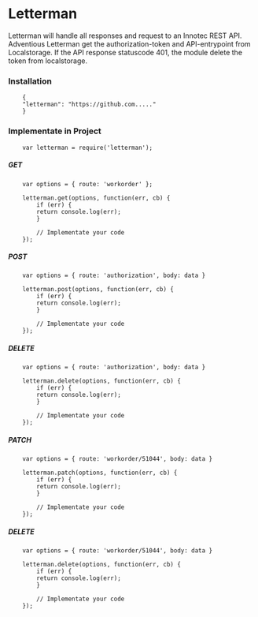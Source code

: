 # Letterman

Letterman will handle all responses and request to an Innotec REST API. Adventious Letterman get the authorization-token and API-entrypoint from Localstorage. If the API response statuscode 401, the module delete the token from localstorage.

### Installation

        {
        "letterman": "https://github.com....."
        }

### Implementate in Project

        var letterman = require('letterman');

##### GET

        var options = { route: 'workorder' };

        letterman.get(options, function(err, cb) {
            if (err) {
            return console.log(err);
            }

            // Implementate your code
        });
##### POST

        var options = { route: 'authorization', body: data }

        letterman.post(options, function(err, cb) {
            if (err) {
            return console.log(err);
            }

            // Implementate your code
        });
##### DELETE

        var options = { route: 'authorization', body: data }

        letterman.delete(options, function(err, cb) {
            if (err) {
            return console.log(err);
            }

            // Implementate your code
        });
##### PATCH

        var options = { route: 'workorder/51044', body: data }

        letterman.patch(options, function(err, cb) {
            if (err) {
            return console.log(err);
            }

            // Implementate your code
        });


##### DELETE

        var options = { route: 'workorder/51044', body: data }

        letterman.delete(options, function(err, cb) {
            if (err) {
            return console.log(err);
            }

            // Implementate your code
        });
